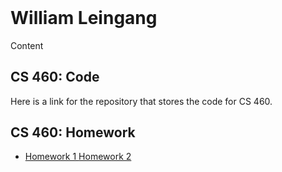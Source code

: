 
<header>
</header>

<body>
    <h1>
        William Leingang
    </h1>
    <p class="view">
		Content
    </p>
	<section>
		<h2>
			CS 460: Code
		</h2>
		<p>
			Here is a link for the repository that stores the code for CS 460.
		</p>
		<h2>
			CS 460: Homework
		</h2>
		<p>
			<ul>
				<li>
					<a href="eagh">
						Homework 1
					</a>
					<a href="eagh">
						Homework 2
					</a>
				</li>
			</ul>
		</p>
	</section>

</body>


